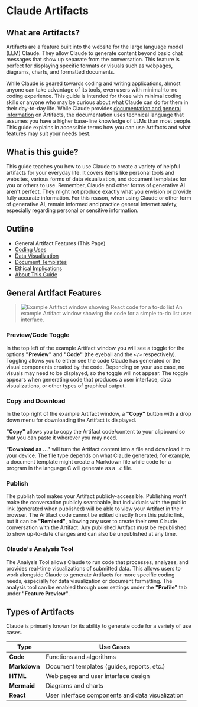 # Claude Artifacts
<!---!!! note "[Anthropic official documentation on Artifacts](https://support.anthropic.com/en/articles/9487310-what-are-artifacts-and-how-do-i-use-them)"
    *Artifacts allow Claude to share substantial, standalone content with you in a dedicated window separate from the main conversation. Artifacts make it easy to work with significant pieces of content that you may want to modify, build upon, or reference later.* --->

<!--**<span style="background: linear-gradient(in oklch longer hue 90deg, oklch(0.68 0.1379 0), oklch(0.68 0.1379 360)); background-clip: text; color: rgb(0 0 0 / 0)">it's okay to slay</span>** -->

## What are Artifacts?

Artifacts are a feature built into the website for the large language model (LLM) Claude. They allow Claude to generate content beyond basic chat messages that show up separate from the conversation. This feature is perfect for displaying specific formats or visuals such as webpages, diagrams, charts, and formatted documents.

While Claude is geared towards coding and writing applications, almost anyone can take advantage of its tools, even users with minimal-to-no coding experience. This guide is intended for those with minimal coding skills or anyone who may be curious about what Claude can do for them in their day-to-day life. While Claude provides [documentation and general information](https://support.anthropic.com/en/articles/9487310-what-are-artifacts-and-how-do-i-use-them) on Artifacts, the documentation uses technical language that assumes you have a higher base-line knowledge of LLMs than most people. This guide explains in accessible terms how you can use Artifacts and what features may suit your needs best.

## What is this guide?

This guide teaches you how to use Claude to create a variety of helpful artifacts for your everyday life. It covers items like personal tools and websites, various forms of data visualization, and document templates for you or others to use. Remember, Claude and other forms of generative AI aren't perfect. They might not produce exactly what you envision or provide fully accurate information. For this reason, when using Claude or other form of generative AI, remain informed and practice general internet safety, especially regarding personal or sensitive information.

## Outline

* General Artifact Features (This Page)
* [Coding Uses](coding-uses.md)
* [Data Visualization](data-visualization.md)
* [Document Templates](document-templates.md)
* [Ethical Implications](ethics.md)
* [About This Guide](about.md)

## General Artifact Features

>![Example Artifact window showing React code for a to-do list](https://hackmd.io/_uploads/BJbzSKtTyx.png)
> An example Artifact window showing the code for a simple to-do list user interface.
>
### Preview/Code Toggle

In the top left of the example Artifact window you will see a toggle for the options **"Preview"** and **"Code"** (the eyeball and the ```</>``` respectively). Toggling allows you to either see the code Claude has generated or the visual components created by the code. Depending on your use case, no visuals may need to be displayed, so the toggle will not appear. The toggle appears when generating code that produces a user interface, data visualizations, or other types of graphical output.

### Copy and Download

In the top right of the example Artifact window, a **"Copy"** button with a drop down menu for downloading the Artifact is displayed. 

**"Copy"** allows you to copy the Artifact code/content to your clipboard so that you can paste it wherever you may need.

**"Download as ..."** will turn the Artifact content into a file and download it to your device. The file type depends on what Claude generated; for example, a document template might create a Markdown file while code for a program in the language C will generate as a `.c` file.

### Publish

The publish tool makes your Artifact publicly-accessible. Publishing won't make the conversation publicly searchable, but individuals with the public link (generated when published) will be able to view your Artifact in their browser. The Artifact code cannot be edited directly from this public link, but it can be **"Remixed"**, allowing any user to create their own Claude conversation with the Artifact. Any published Artifact must be republished to show up-to-date changes and can also be unpublished at any time.

### Claude's Analysis Tool

The Analysis Tool allows Claude to run code that processes, analyzes, and provides real-time visualizations of submitted data. This allows users to work alongside Claude to generate Artifacts for more specific coding needs, especially for data visualization or document formatting. The analysis tool can be enabled through user settings under the **"Profile"** tab under **"Feature Preview"**.

## Types of Artifacts

Claude is primarily known for its ability to generate code for a variety of use cases.

| Type | Use Cases |
| --- | --- |
| **Code** | Functions and algorithms |
| **Markdown** | Document templates (guides, reports, etc.) |
| **HTML** | Web pages and user interface design |
| **Mermaid** | Diagrams and charts |
| **React** | User interface components and data visualization |